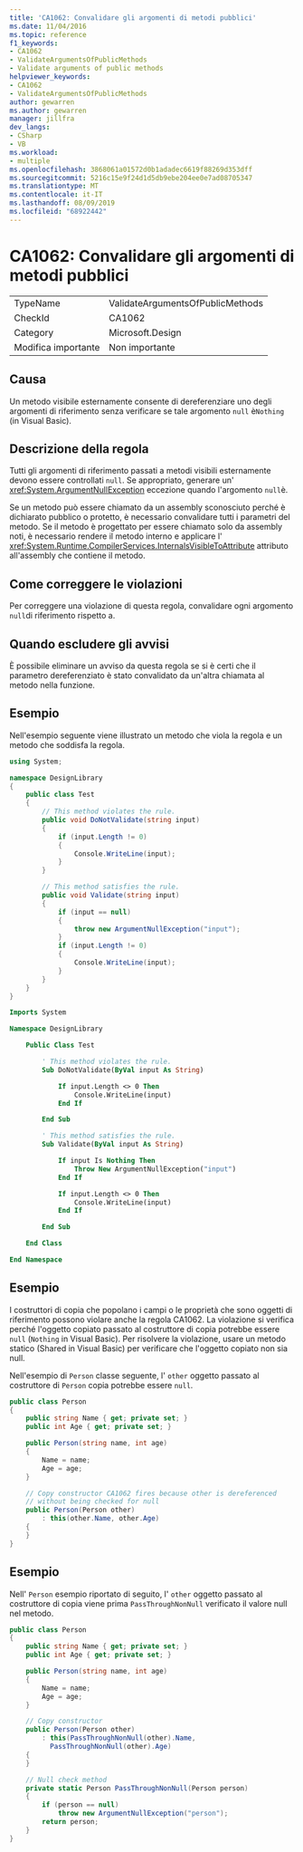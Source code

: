 ```yaml
---
title: 'CA1062: Convalidare gli argomenti di metodi pubblici'
ms.date: 11/04/2016
ms.topic: reference
f1_keywords:
- CA1062
- ValidateArgumentsOfPublicMethods
- Validate arguments of public methods
helpviewer_keywords:
- CA1062
- ValidateArgumentsOfPublicMethods
author: gewarren
ms.author: gewarren
manager: jillfra
dev_langs:
- CSharp
- VB
ms.workload:
- multiple
ms.openlocfilehash: 3868061a01572d0b1adadec6619f88269d353dff
ms.sourcegitcommit: 5216c15e9f24d1d5db9ebe204ee0e7ad08705347
ms.translationtype: MT
ms.contentlocale: it-IT
ms.lasthandoff: 08/09/2019
ms.locfileid: "68922442"
---
```

# <a name="ca1062-validate-arguments-of-public-methods"></a>CA1062: Convalidare gli argomenti di metodi pubblici

|||
|-|-|
|TypeName|ValidateArgumentsOfPublicMethods|
|CheckId|CA1062|
|Category|Microsoft.Design|
|Modifica importante|Non importante|

## <a name="cause"></a>Causa

Un metodo visibile esternamente consente di dereferenziare uno degli argomenti di riferimento senza verificare se tale argomento `null` è`Nothing` (in Visual Basic).

## <a name="rule-description"></a>Descrizione della regola

Tutti gli argomenti di riferimento passati a metodi visibili esternamente devono essere controllati `null`. Se appropriato, generare un' <xref:System.ArgumentNullException> eccezione quando l'argomento `null`è.

Se un metodo può essere chiamato da un assembly sconosciuto perché è dichiarato pubblico o protetto, è necessario convalidare tutti i parametri del metodo. Se il metodo è progettato per essere chiamato solo da assembly noti, è necessario rendere il metodo interno e applicare l' <xref:System.Runtime.CompilerServices.InternalsVisibleToAttribute> attributo all'assembly che contiene il metodo.

## <a name="how-to-fix-violations"></a>Come correggere le violazioni

Per correggere una violazione di questa regola, convalidare ogni argomento `null`di riferimento rispetto a.

## <a name="when-to-suppress-warnings"></a>Quando escludere gli avvisi

È possibile eliminare un avviso da questa regola se si è certi che il parametro dereferenziato è stato convalidato da un'altra chiamata al metodo nella funzione.

## <a name="example"></a>Esempio

Nell'esempio seguente viene illustrato un metodo che viola la regola e un metodo che soddisfa la regola.

```csharp
using System;

namespace DesignLibrary
{
    public class Test
    {
        // This method violates the rule.
        public void DoNotValidate(string input)
        {
            if (input.Length != 0)
            {
                Console.WriteLine(input);
            }
        }

        // This method satisfies the rule.
        public void Validate(string input)
        {
            if (input == null)
            {
                throw new ArgumentNullException("input");
            }
            if (input.Length != 0)
            {
                Console.WriteLine(input);
            }
        }
    }
}
```

```vb
Imports System

Namespace DesignLibrary

    Public Class Test

        ' This method violates the rule.
        Sub DoNotValidate(ByVal input As String)

            If input.Length <> 0 Then
                Console.WriteLine(input)
            End If

        End Sub

        ' This method satisfies the rule.
        Sub Validate(ByVal input As String)

            If input Is Nothing Then
                Throw New ArgumentNullException("input")
            End If

            If input.Length <> 0 Then
                Console.WriteLine(input)
            End If

        End Sub

    End Class

End Namespace
```

## <a name="example"></a>Esempio

I costruttori di copia che popolano i campi o le proprietà che sono oggetti di riferimento possono violare anche la regola CA1062. La violazione si verifica perché l'oggetto copiato passato al costruttore di copia potrebbe essere `null` (`Nothing` in Visual Basic). Per risolvere la violazione, usare un metodo statico (Shared in Visual Basic) per verificare che l'oggetto copiato non sia null.

Nell'esempio di `Person` classe seguente, l' `other` oggetto passato al costruttore di `Person` copia potrebbe essere `null`.

```csharp
public class Person
{
    public string Name { get; private set; }
    public int Age { get; private set; }

    public Person(string name, int age)
    {
        Name = name;
        Age = age;
    }

    // Copy constructor CA1062 fires because other is dereferenced
    // without being checked for null
    public Person(Person other)
        : this(other.Name, other.Age)
    {
    }
}
```

## <a name="example"></a>Esempio

Nell' `Person` esempio riportato di seguito, l' `other` oggetto passato al costruttore di copia viene prima `PassThroughNonNull` verificato il valore null nel metodo.

```csharp
public class Person
{
    public string Name { get; private set; }
    public int Age { get; private set; }

    public Person(string name, int age)
    {
        Name = name;
        Age = age;
    }

    // Copy constructor
    public Person(Person other)
        : this(PassThroughNonNull(other).Name,
          PassThroughNonNull(other).Age)
    {
    }

    // Null check method
    private static Person PassThroughNonNull(Person person)
    {
        if (person == null)
            throw new ArgumentNullException("person");
        return person;
    }
}
```